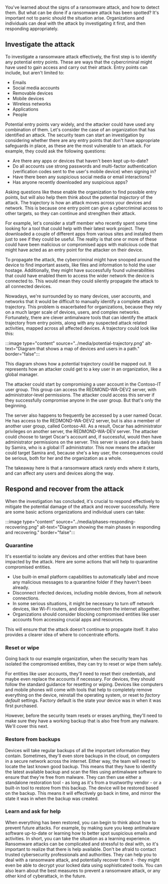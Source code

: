 You've learned about the signs of a ransomware attack, and how to detect them. But what can be done if a ransomware attack has been spotted? It's important not to panic should the situation arise. Organizations and individuals can deal with the attack by investigating it first, and then responding appropriately.

## Investigate the attack

To investigate a ransomware attack effectively, the first step is to identify any potential entry points. These are ways that the cybercriminal might have used to gain access and carry out their attack. Entry points can include, but aren't limited to:

- Emails
- Social media accounts
- Removable devices
- Mobile devices
- Wireless networks
- Applications
- People

Potential entry points vary widely, and the attacker could have used any combination of them. Let's consider the case of an organization that has identified an attack. The security team can start an investigation by considering whether there are any entry points that don't have appropriate safeguards in place, as these are the most vulnerable to an attack. For example, they could ask the following questions:

- Are there any apps or devices that haven't been kept up-to-date?
- Do all accounts use strong passwords and multi-factor authentication (verification codes sent to the user's mobile device) when signing in?
- Have there been any suspicious social media or email interactions?
- Has anyone recently downloaded any suspicious apps?

Asking questions like these enable the organization to find possible entry points, but will also help them think about the potential *trajectory* of the attack. The trajectory is how an attack moves across your devices and network. This is because one entry point can give a cybercriminal access to other targets, so they can continue and strengthen their attack.

For example, let's consider a staff member who recently spent some time looking for a tool that could help with their latest work project. They downloaded a couple of different apps from various sites and installed them just to see if they could be useful. The reality is that one or more of these could have been malicious or compromised apps with malicious code that might have acted as an entry point for the attacker on their device.

To propagate the attack, the cybercriminal might have snooped around the device to find important assets, like files and information to hold the user hostage. Additionally, they might have successfully found vulnerabilities that could have enabled them to access the wider network the device is connected to. This would mean they could silently propagate the attack to all connected devices.

Nowadays, we're surrounded by so many devices, user accounts, and networks that it would be difficult to manually identify a complete attack trajectory. This problem is exacerbated for organizations, because they rely on a much larger scale of devices, users, and complex networks. Fortunately, there are clever antimalware tools that can identify the attack trajectory from entry points, along with any suspected attack related activities, mapped across all affected devices. A trajectory could look like this:

:::image type="content" source="../media/potential-trajectory.png" alt-text="Diagram that shows a map of devices and users in a path." border="false":::

This diagram shows how a potential trajectory could be mapped out. It represents how an attacker could get to a key user in an organization, like a global manager.

The attacker could start by compromising a user account in the Contoso-IT user group. This group can access the REDMOND-WA-DEV2 server, with administrator-level permissions. The attacker could access this server if they successfully compromise anyone in the user group. But that's only the beginning.

The server also happens to frequently be accessed by a user named Oscar. He has access to the REDMOND-WA-DEV2 server, but is also a member of another user group, called Contoso-All. As a result, Oscar has administrator privileges on another server, the REDMOND-WA-DEV server. The attacker could choose to target Oscar's account and, if successful, would then have administrator permissions on the server. This server is used on a daily basis by Samira, who is a global IT administrator. This now means the attacker could target Samira and, because she's a key user, the consequences could be serious, both for her and the organization as a whole.

The takeaway here is that a ransomware attack rarely ends where it starts, and can affect any users and devices along the way.

## Respond and recover from the attack

When the investigation has concluded, it's crucial to respond effectively to mitigate the potential damage of the attack and recover successfully. Here are some basic actions organizations and individual users can take:

:::image type="content" source="../media/phases-responding-recovering.png" alt-text="Diagram showing the main phases in responding and recovering." border="false":::

### Quarantine

It's essential to isolate any devices and other entities that have been impacted by the attack. Here are some actions that will help to quarantine compromised entities.

- Use built-in email platform capabilities to automatically label and move any malicious messages to a quarantine folder if they haven't been already.
- Disconnect infected devices, including mobile devices, from all network connections.
- In some serious situations, it might be necessary to turn off network devices, like Wi-Fi routers, and disconnect from the internet altogether.
- Organizations should consider blocking compromised entities like user accounts from accessing crucial apps and resources.

This will ensure that the attack doesn't continue to propagate itself. It also provides a clearer idea of where to concentrate efforts.

### Reset or wipe

Going back to our example organization, when the security team has isolated the compromised entities, they can try to reset or wipe them safely.

For entities like user accounts, they'll need to reset their credentials, and maybe even replace the accounts if necessary. For devices, they should follow the standard guidance for resetting or wiping. Devices like computers and mobile phones will come with tools that help to completely remove everything on the device, reinstall the operating system, or reset to *factory default* settings. Factory default is the state your device was in when it was first purchased.

However, before the security team resets or erases anything, they'll need to make sure they have a working backup that is also free from any malware. We'll cover this next.

### Restore from backups

Devices will take regular backups of all the important information they contain. Sometimes, they'll even store backups in the cloud, on computers in a secure network across the internet. Either way, the team will need to locate the last known good backup. This means that they have to identify the latest available backup and scan the files using antimalware software to ensure that they're free from malware. They can then use either a standalone restoration tool - as long as it's from a trustworthy vendor - or a built-in tool to restore from this backup. The device will be restored based on the backup. This means it will effectively go back in time, and mirror the state it was in when the backup was created.

### Learn and ask for help

When everything has been restored, you can begin to think about how to prevent future attacks. For example, by making sure you keep antimalware software up-to-date or learning how to better spot suspicious emails and activities. In short, you can take the situation as a learning experience. Ransomware attacks can be complicated and stressful to deal with, so it's important to realize that there is help available. Don't be afraid to contact trusted cybersecurity professionals and authorities. They can help you to deal with a ransomware attack, and potentially recover from it - they might even be able to decrypt your locked data using sophisticated tools. You can also learn about the best measures to prevent a ransomware attack, or any other kind of cyberattack, in the future.
